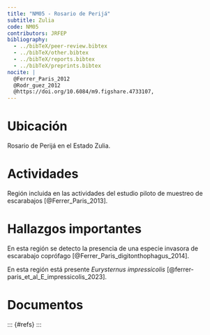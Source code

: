 ```yaml
---
title: "NM05 - Rosario de Perijá"
subtitle: Zulia
code: NM05
contributors: JRFEP
bibliography: 
  - ../bibTeX/peer-review.bibtex
  - ../bibTeX/other.bibtex
  - ../bibTeX/reports.bibtex
  - ../bibTeX/preprints.bibtex
nocite: |
  @Ferrer_Paris_2012
  @Rodr_guez_2012
  @https://doi.org/10.6084/m9.figshare.4733107,
---
```


# Ubicación

Rosario de Perijá en el Estado Zulia.

# Actividades

Región incluida en las actividades del estudio piloto de muestreo de escarabajos [@Ferrer_Paris_2013].

# Hallazgos importantes

En esta región se detecto la presencia de una especie invasora de escarabajo coprófago [@Ferrer_Paris_digitonthophagus_2014].

En esta región está presente *Eurysternus impressicolis* [@ferrer-paris_et_al_E_impressicolis_2023].


# Documentos

::: {#refs}
:::


